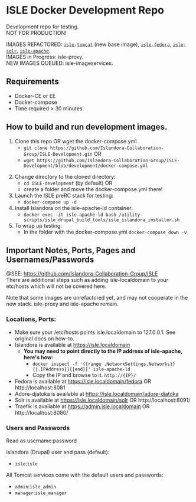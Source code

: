 # ISLE Docker Development Repo
Development repo for testing.  
NOT FOR PRODUCTION!

IMAGES REFACTORED: [`isle-tomcat`](https://github.com/Islandora-Collaboration-Group/isle-tomcat/) (new base image), [`isle-fedora`](https://github.com/Islandora-Collaboration-Group/isle-fedora/), [`isle-solr`](https://github.com/Islandora-Collaboration-Group/isle-solr/), [`isle-apache`](https://github.com/Islandora-Collaboration-Group/isle-apache/).  
IMAGES in Progress: isle-proxy.  
NEW IMAGES QUEUED: isle-imageservices.

## Requirements  
* Docker-CE or EE
* Docker-compose
* Time required > 30 minutes.

## How to build and run development images.  
1. Clone this repo OR wget the docker-compose.yml
    - `git clone https://github.com/Islandora-Collaboration-Group/ISLE-Development.git` OR 
    - `wget https://github.com/Islandora-Collaboration-Group/ISLE-Development/blob/development/docker-compose.yml`
<!-- 1. Clone this repository recursively. In terminal:
    - `git clone --recurse-submodules https://github.com/Islandora-Collaboration-Group/ISLE-Development.git`
2. Change directory to the cloned directory:
    - `cd ISLE-development` (by default)
3. Build the tomcat-base image locally:
    - `docker build -t isle-tomcat:latest --rm images/isle-tomcat/` 
4. When isle-tomcat is complete, build the rest of the refactored stack:
    - `docker-compose build` -->
2. Change directory to the cloned directory:
    - `cd ISLE-development` (by default) OR
    - create a folder and move the docker-compose.yml there!
3. Launch the ISLE preRC stack for testing:
    - `docker-compose up -d`
4. Install Islandora on the isle-apache-ld container:
    - `docker exec -it isle-apache-ld bash /utility-scripts/isle_drupal_build_tools/isle_islandora_installer.sh`
5. To wrap up testing:
    - In the folder with the docker-compose.yml `docker-compose down -v`


## Important Notes, Ports, Pages and Usernames/Passwords
@SEE: https://github.com/Islandora-Collaboration-Group/ISLE  
There are additional steps such as adding isle-localdomain to your etc/hosts which will not be covered here. 

Note that some images are unrefactored yet, and may not cooperate in the new stack. isle-proxy and isle-apache remain.

### Locations, Ports:
* Make sure your /etc/hosts points isle.localdomain to 127.0.0.1. See original docs on how-to.
* Islandora is available at https://isle.localdomain
  * **You may need to point directly to the IP address of isle-apache, here's how:**
    - `docker inspect -f '{{range .NetworkSettings.Networks}}{{.IPAddress}}{{end}}' isle-apache-ld`
    - Copy the IP and browse to it.  `http://{IP}/`
* Fedora is available at https://isle.localdomain/fedora OR http://localhost:8081
* Adore-djatoka is available at https://isle.localdomain/adore-djatoka 
* Solr is available at https://isle.localdomain/solr OR http://localhost:8091/
* Traefik is available at https://admin.isle.localdomain OR http://localhost:8080/

### Users and Passwords
Read as username:password

Islandora (Drupal) user and pass (default):
 * `isle`:`isle`

All Tomcat services come with the default users and passwords:
* `admin`:`isle_admin`
* `manager`:`isle_manager`
